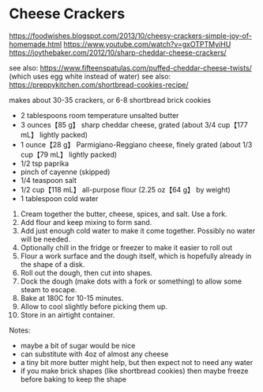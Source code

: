 # Cheese Crackers

https://foodwishes.blogspot.com/2013/10/cheesy-crackers-simple-joy-of-homemade.html
https://www.youtube.com/watch?v=gxOTPTMyiHU
https://joythebaker.com/2012/10/sharp-cheddar-cheese-crackers/

see also: https://www.fifteenspatulas.com/puffed-cheddar-cheese-twists/ (which uses egg white instead of water)
see also: https://preppykitchen.com/shortbread-cookies-recipe/

makes about 30-35 crackers, or 6-8 shortbread brick cookies 

* 2 tablespoons room temperature unsalted butter
* 3 ounces【85 g】 sharp cheddar cheese, grated (about 3/4 cup【177 mL】 lightly packed)
* 1 ounce【28 g】 Parmigiano-Reggiano cheese, finely grated (about 1/3 cup【79 mL】 lightly packed)
* 1/2 tsp paprika
* pinch of cayenne (skipped)
* 1/4 teaspoon salt
* 1/2 cup【118 mL】 all-purpose flour (2.25 oz【64 g】 by weight)
* 1 tablespoon cold water

1. Cream together the butter, cheese, spices, and salt. Use a fork.
2. Add flour and keep mixing to form sand.
3. Add just enough cold water to make it come together. Possibly no water will be needed.
4. Optionally chill in the fridge or freezer to make it easier to roll out
5. Flour a work surface and the dough itself, which is hopefully already in the shape of a disk.
6. Roll out the dough, then cut into shapes.
7. Dock the dough (make dots with a fork or something) to allow some steam to escape.
8. Bake at 180C for 10-15 minutes.
9. Allow to cool slightly before picking them up.
10. Store in an airtight container.

Notes:

* maybe a bit of sugar would be nice
* can substitute with 4oz of almost any cheese
* a tiny bit more butter might help, but then expect not to need any water
* if you make brick shapes (like shortbread cookies) then maybe freeze before baking to keep the shape